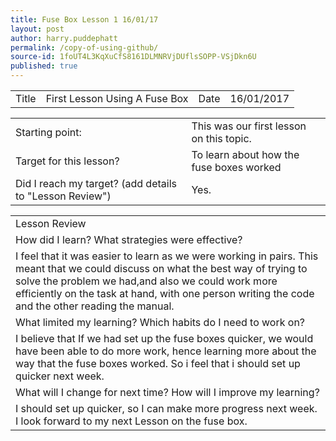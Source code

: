 ```yaml
---
title: Fuse Box Lesson 1 16/01/17
layout: post
author: harry.puddephatt
permalink: /copy-of-using-github/
source-id: 1foUT4L3KqXuCfS8161DLMNRVjDUflsSOPP-VSjDkn6U
published: true
---
```

<table>
  <tr>
    <td>Title</td>
    <td>First Lesson Using A Fuse Box</td>
    <td>Date</td>
    <td>16/01/2017</td>
  </tr>
</table>


<table>
  <tr>
    <td>Starting point:</td>
    <td>This was our first lesson on this topic.</td>
  </tr>
  <tr>
    <td>Target for this lesson?</td>
    <td>To learn about how the fuse boxes worked</td>
  </tr>
  <tr>
    <td>Did I reach my target? 
(add details to "Lesson Review")</td>
    <td> Yes.</td>
  </tr>
</table>


<table>
  <tr>
    <td>Lesson Review</td>
  </tr>
  <tr>
    <td>How did I learn? What strategies were effective? </td>
  </tr>
  <tr>
    <td>I feel that it was easier to learn as we were working in pairs. This meant that we could discuss on what the best way of trying to solve the problem we had,and also we could work more efficiently on the task at hand, with one person writing the code and the other reading the manual.</td>
  </tr>
  <tr>
    <td>What limited my learning? Which habits do I need to work on? </td>
  </tr>
  <tr>
    <td>I believe that If we had set up the fuse boxes quicker, we would have been able to do more work, hence learning more about the way that the fuse boxes worked. So i feel that i should set up quicker next week.</td>
  </tr>
  <tr>
    <td>What will I change for next time? How will I improve my learning?</td>
  </tr>
  <tr>
    <td>I should set up quicker, so I can make more progress next week. I look forward to my next Lesson on the fuse box.</td>
  </tr>
</table>


